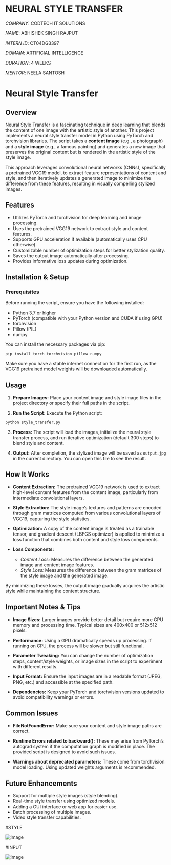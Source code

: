 # NEURAL STYLE TRANSFER

*COMPANY*: CODTECH IT SOLUTIONS

*NAME*: ABHISHEK SINGH RAJPUT

*INTERN ID*: CT04DG3397

*DOMAIN*: ARTIFICIAL INTELLIGENCE

*DURATION*: 4 WEEKS

*MENTOR*: NEELA SANTOSH


# Neural Style Transfer

## Overview

Neural Style Transfer is a fascinating technique in deep learning that blends the content of one image with the artistic style of another. This project implements a neural style transfer model in Python using PyTorch and torchvision libraries. The script takes a **content image** (e.g., a photograph) and a **style image** (e.g., a famous painting) and generates a new image that preserves the original content but is rendered in the artistic style of the style image.

This approach leverages convolutional neural networks (CNNs), specifically a pretrained VGG19 model, to extract feature representations of content and style, and then iteratively updates a generated image to minimize the difference from these features, resulting in visually compelling stylized images.

## Features

* Utilizes PyTorch and torchvision for deep learning and image processing.
* Uses the pretrained VGG19 network to extract style and content features.
* Supports GPU acceleration if available (automatically uses CPU otherwise).
* Customizable number of optimization steps for better stylization quality.
* Saves the output image automatically after processing.
* Provides informative loss updates during optimization.


## Installation & Setup

### Prerequisites

Before running the script, ensure you have the following installed:

* Python 3.7 or higher
* PyTorch (compatible with your Python version and CUDA if using GPU)
* torchvision
* Pillow (PIL)
* numpy

You can install the necessary packages via pip:

```bash
pip install torch torchvision pillow numpy
```

Make sure you have a stable internet connection for the first run, as the VGG19 pretrained model weights will be downloaded automatically.

## Usage

1. **Prepare Images:**
   Place your content image and style image files in the project directory or specify their full paths in the script.

2. **Run the Script:**
   Execute the Python script:

```bash
python style_transfer.py
```

3. **Process:**
   The script will load the images, initialize the neural style transfer process, and run iterative optimization (default 300 steps) to blend style and content.

4. **Output:**
   After completion, the stylized image will be saved as `output.jpg` in the current directory. You can open this file to see the result.


## How It Works

* **Content Extraction:**
  The pretrained VGG19 network is used to extract high-level content features from the content image, particularly from intermediate convolutional layers.

* **Style Extraction:**
  The style image’s textures and patterns are encoded through gram matrices computed from various convolutional layers of VGG19, capturing the style statistics.

* **Optimization:**
  A copy of the content image is treated as a trainable tensor, and gradient descent (LBFGS optimizer) is applied to minimize a loss function that combines both content and style loss components.

* **Loss Components:**

  * *Content Loss:* Measures the difference between the generated image and content image features.
  * *Style Loss:* Measures the difference between the gram matrices of the style image and the generated image.

By minimizing these losses, the output image gradually acquires the artistic style while maintaining the content structure.


## Important Notes & Tips

* **Image Sizes:**
  Larger images provide better detail but require more GPU memory and processing time. Typical sizes are 400x400 or 512x512 pixels.

* **Performance:**
  Using a GPU dramatically speeds up processing. If running on CPU, the process will be slower but still functional.

* **Parameter Tweaking:**
  You can change the number of optimization steps, content/style weights, or image sizes in the script to experiment with different results.

* **Input Format:**
  Ensure the input images are in a readable format (JPEG, PNG, etc.) and accessible at the specified path.

* **Dependencies:**
  Keep your PyTorch and torchvision versions updated to avoid compatibility warnings or errors.


## Common Issues

* **FileNotFoundError:**
  Make sure your content and style image paths are correct.

* **Runtime Errors related to backward():**
  These may arise from PyTorch’s autograd system if the computation graph is modified in place. The provided script is designed to avoid such issues.

* **Warnings about deprecated parameters:**
  These come from torchvision model loading. Using updated weights arguments is recommended.

## Future Enhancements

* Support for multiple style images (style blending).
* Real-time style transfer using optimized models.
* Adding a GUI interface or web app for easier use.
* Batch processing of multiple images.
* Video style transfer capabilities.

#STYLE

![Image](https://github.com/user-attachments/assets/1426ce90-0401-4784-94ca-e6954da9a766)


#INPUT

![Image](https://github.com/user-attachments/assets/e95d4b6d-b2f6-49f1-9a0f-3c6a4c6d57e7)
